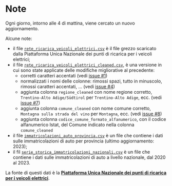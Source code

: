 # Note

Ogni giorno, intorno alle 4 di mattina, viene cercato un nuovo aggiornamento.

Alcune note:

- il file [`rete_ricarica_veicoli_elettrici.csv`](rete_ricarica_veicoli_elettrici.csv) è il file grezzo scaricato dalla Piattaforma Unica Nazionale dei punti di ricarica per i veicoli elettrici;
- il file [`rete_ricarica_veicoli_elettrici_cleaned.csv`](rete_ricarica_veicoli_elettrici_cleaned.csv), è una versione in cui sono state applicate delle modifiche migliorative al precedente:
  - corretti caratteri accentati (vedi [issue #1](https://github.com/ondata/rete_ricarica_veicoli_elettrici/issues/1))
  - normalizzati i nomi delle colonne: rimossi spazi, tutto in minuscolo, rimossi caratteri accentati, ... (vedi [issue #4](https://github.com/ondata/rete_ricarica_veicoli_elettrici/issues/4))
  - aggiunta colonna `regione_cleaned` con nome regione corretto, `Trentino-Alto Adige/Südtirol` per `Trentino-Alto Adige`, ecc. (vedi [issue #7](https://github.com/ondata/rete_ricarica_veicoli_elettrici/issues/7))
  - aggiunta colonna `comune_cleaned` con nome comune corretto, `Montagna sulla strada del vino` per `Montagna`, ecc. (vedi [issue #8](https://github.com/ondata/rete_ricarica_veicoli_elettrici/issues/8))
  - aggiunta colonna `codice_comune_formato_alfanumerico`, con il codice alfanumerico Istat, del Comune indicato nella colonna `comune_cleaned`
- il file [`immatricolazioni_auto_provincia.csv`](immatricolazioni_auto_provincia.csv) è un file che contiene i dati sulle immatricolazioni di auto per provincia (ultimo aggiornamento: 2023);
- il fil [`serie_storica_immatricolazioni_nazionali.csv`](serie_storica_immatricolazioni_nazionali.csv) è un file che contiene i dati sulle immatricolazioni di auto a livello nazionale, dal 2020 al 2023.

La fonte di questi dati è la [**Piattaforma Unica Nazionale dei punti di ricarica per i veicoli elettrici**](https://www.piattaformaunicanazionale.it/).
